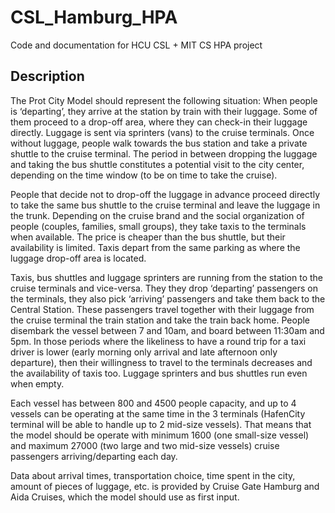 # CSL_Hamburg_HPA
Code and documentation for HCU CSL + MIT CS HPA project 


## Description

The Prot City Model should represent the following situation: When people is ‘departing’, they arrive at the station by train with their luggage. Some of them proceed to a drop-off area, where they can check-in their luggage directly. Luggage is sent via sprinters (vans) to the cruise terminals. Once without luggage, people walk towards the bus station and take a private shuttle to the cruise terminal. The period in between dropping the luggage and taking the bus shuttle constitutes a potential visit to the city center, depending on the time window (to be on time to take the cruise). 

People that decide not to drop-off the luggage in advance proceed directly to take the same bus shuttle to the cruise terminal and leave the luggage in the trunk. Depending on the cruise brand and the social organization of people (couples, families, small groups), they take taxis to the terminals when available. The price is cheaper than the bus shuttle, but their availability is limited. Taxis depart from the same parking as where the luggage drop-off area is located. 

Taxis, bus shuttles and luggage sprinters are running from the station to the cruise terminals and vice-versa. They they drop ‘departing’ passengers on the terminals, they also pick ‘arriving’ passengers and take them back to the Central Station. These passengers travel together with their luggage from the cruise terminal the train station and take the train back home. People disembark the vessel between 7 and 10am, and board between 11:30am and 5pm. In those periods where the likeliness to have a round trip for a taxi driver is lower (early morning only arrival and late afternoon only departure), then their willingness to travel to the terminals decreases and the availability of taxis too. Luggage sprinters and bus shuttles run even when empty. 

Each vessel has between 800 and 4500 people capacity, and up to 4 vessels can be operating at the same time in the 3 terminals (HafenCity terminal will be able to handle up to 2 mid-size vessels). That means that the model should be operate with minimum 1600 (one small-size vessel) and maximum 27000 (two large and two mid-size vessels) cruise passengers arriving/departing each day.

Data about arrival times, transportation choice, time spent in the city, amount of pieces of luggage, etc. is provided by Cruise Gate Hamburg and Aida Cruises, which the model should use as first input.

